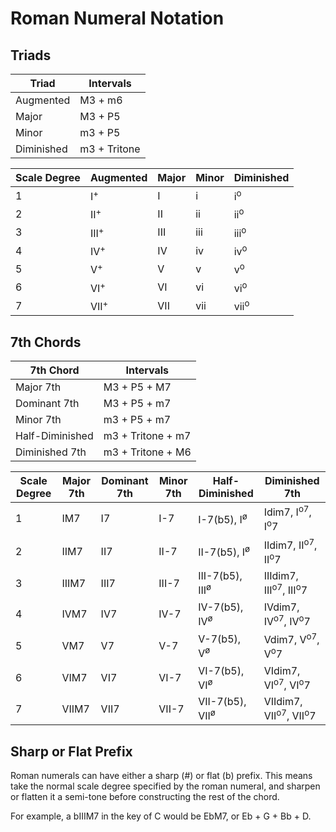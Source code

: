 Roman Numeral Notation
======================

Triads
------

| Triad      | Intervals    |
|------------|--------------|
| Augmented  | M3 + m6      |
| Major      | M3 + P5      |
| Minor      | m3 + P5      |
| Diminished | m3 + Tritone |

| Scale Degree | Augmented       | Major | Minor | Diminished      |
|--------------|-----------------|-------|-------|-----------------|
| 1            | I<sup>+</sup>   | I     | i     | i<sup>o</sup>   |
| 2            | II<sup>+</sup>  | II    | ii    | ii<sup>o</sup>  |
| 3            | III<sup>+</sup> | III   | iii   | iii<sup>o</sup> |
| 4            | IV<sup>+</sup>  | IV    | iv    | iv<sup>o</sup>  |
| 5            | V<sup>+</sup>   | V     | v     | v<sup>o</sup>   |
| 6            | VI<sup>+</sup>  | VI    | vi    | vi<sup>o</sup>  |
| 7            | VII<sup>+</sup> | VII   | vii   | vii<sup>o</sup> |

7th Chords
----------

| 7th Chord       | Intervals         |
|-----------------|-------------------|
| Major 7th       | M3 + P5 + M7      |
| Dominant 7th    | M3 + P5 + m7      |
| Minor 7th       | m3 + P5 + m7      |
| Half-Diminished | m3 + Tritone + m7 |
| Diminished 7th  | m3 + Tritone + M6 |

| Scale Degree | Major 7th | Dominant 7th | Minor 7th | Half-Diminished                   | Diminished 7th                              |
|--------------|-----------|--------------|-----------|-----------------------------------|---------------------------------------------|
| 1            | IM7       | I7           | I-7       | I-7(b5), I<sup>&oslash;</sup>     | Idim7, I<sup>o7</sup>, I<sup>o</sup>7       |
| 2            | IIM7      | II7          | II-7      | II-7(b5), I<sup>&oslash;</sup>    | IIdim7, II<sup>o7</sup>, II<sup>o</sup>7    |
| 3            | IIIM7     | III7         | III-7     | III-7(b5), III<sup>&oslash;</sup> | IIIdim7, III<sup>o7</sup>, III<sup>o</sup>7 |
| 4            | IVM7      | IV7          | IV-7      | IV-7(b5), IV<sup>&oslash;</sup>   | IVdim7, IV<sup>o7</sup>, IV<sup>o</sup>7    |
| 5            | VM7       | V7           | V-7       | V-7(b5), V<sup>&oslash;</sup>     | Vdim7, V<sup>o7</sup>, V<sup>o</sup>7       |
| 6            | VIM7      | VI7          | VI-7      | VI-7(b5), VI<sup>&oslash;</sup>   | VIdim7, VI<sup>o7</sup>, VI<sup>o</sup>7    |
| 7            | VIIM7     | VII7         | VII-7     | VII-7(b5), VII<sup>&oslash;</sup> | VIIdim7, VII<sup>o7</sup>, VII<sup>o</sup>7 |

Sharp or Flat Prefix
--------------------

Roman numerals can have either a sharp (#) or flat (b) prefix.  This means take the normal scale
degree specified by the roman numeral, and sharpen or flatten it a semi-tone before constructing
the rest of the chord.

For example, a bIIIM7 in the key of C would be EbM7, or Eb + G + Bb + D.
